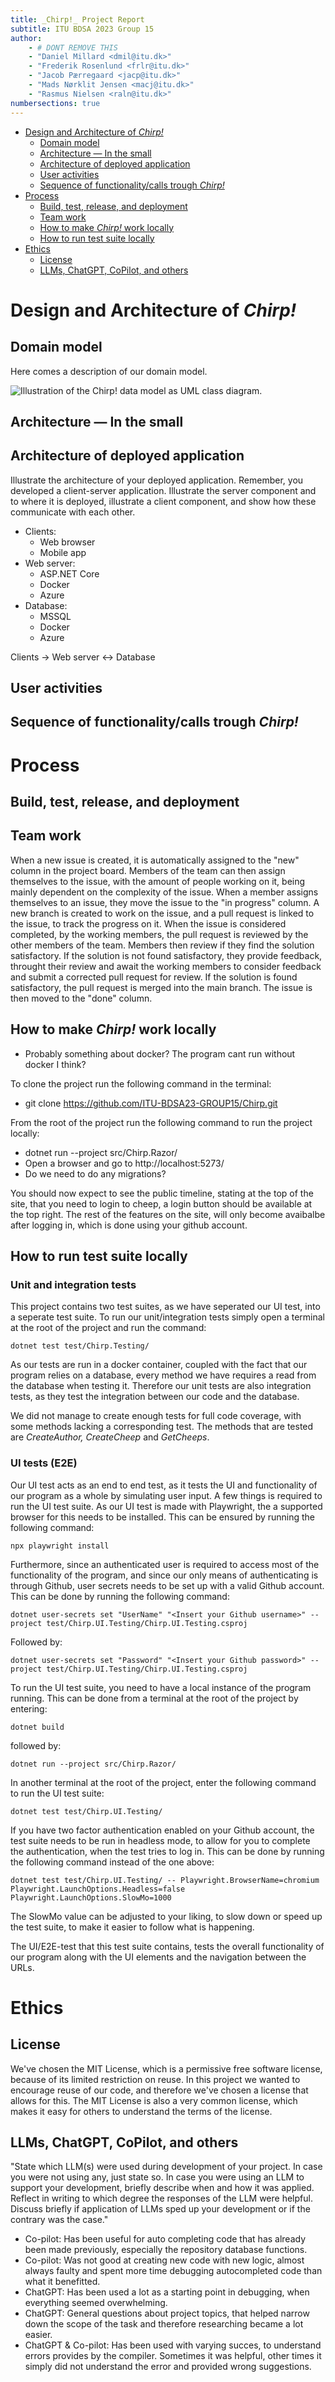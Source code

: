 ```yaml
---
title: _Chirp!_ Project Report
subtitle: ITU BDSA 2023 Group 15
author:
	- # DONT REMOVE THIS
    - "Daniel Millard <dmil@itu.dk>"
    - "Frederik Rosenlund <frlr@itu.dk>"
    - "Jacob Pærregaard <jacp@itu.dk>"
    - "Mads Nørklit Jensen <macj@itu.dk>"
    - "Rasmus Nielsen <raln@itu.dk>"
numbersections: true
---
```


- [Design and Architecture of _Chirp!_](#design-and-architecture-of-chirp)
  - [Domain model](#domain-model)
  - [Architecture — In the small](#architecture--in-the-small)
  - [Architecture of deployed application](#architecture-of-deployed-application)
  - [User activities](#user-activities)
  - [Sequence of functionality/calls trough _Chirp!_](#sequence-of-functionalitycalls-trough-chirp)
- [Process](#process)
  - [Build, test, release, and deployment](#build-test-release-and-deployment)
  - [Team work](#team-work)
  - [How to make _Chirp!_ work locally](#how-to-make-chirp-work-locally)
  - [How to run test suite locally](#how-to-run-test-suite-locally)
- [Ethics](#ethics)
  - [License](#license)
  - [LLMs, ChatGPT, CoPilot, and others](#llms-chatgpt-copilot-and-others)

# Design and Architecture of _Chirp!_

## Domain model

Here comes a description of our domain model.

![Illustration of the _Chirp!_ data model as UML class diagram.]()

## Architecture — In the small

## Architecture of deployed application
Illustrate the architecture of your deployed application. Remember, you developed a client-server application. Illustrate the server component and to where it is deployed, illustrate a client component, and show how these communicate with each other.

- Clients: 
  - Web browser
  - Mobile app
- Web server: 
  - ASP.NET Core
  - Docker
  - Azure
- Database: 
  - MSSQL
  - Docker
  - Azure

Clients -> Web server <-> Database

## User activities

## Sequence of functionality/calls trough _Chirp!_

# Process

## Build, test, release, and deployment

## Team work
When a new issue is created, it is automatically assigned to the "new" column in the project board. Members of the team can then assign themselves to the issue, with the amount of people working on it, being mainly dependent on the complexity of the issue. When a member assigns themselves to an issue, they move the issue to the "in progress" column. A new branch is created to work on the issue, and a pull request is linked to the issue, to track the progress on it. When the issue is considered completed, by the working members, the pull request is reviewed by the other members of the team. Members then review if they find the solution satisfactory. If the solution is not found satisfactory, they provide feedback, throught their review and await the working members to consider feedback and submit a corrected pull request for review. If the solution is found satisfactory, the pull request is merged into the main branch. The issue is then moved to the "done" column.

## How to make _Chirp!_ work locally
- Probably something about docker? The program cant run without docker I think?

To clone the project run the following command in the terminal: 

- git clone https://github.com/ITU-BDSA23-GROUP15/Chirp.git

From the root of the project run the following command to run the project locally:
- dotnet run --project src/Chirp.Razor/
- Open a browser and go to http://localhost:5273/
- Do we need to do any migrations?

You should now expect to see the public timeline, stating at the top of the site, that you need to login to cheep, a login button should be available at the top right. The rest of the features on the site, will only become avaibalbe after logging in, which is done using your github account.

## How to run test suite locally
### Unit and integration tests
This project contains two test suites, as we have seperated our UI test, into a seperate test suite. To run our unit/integration tests simply open a terminal at the root of the project and run the command:
```
dotnet test test/Chirp.Testing/
```
As our tests are run in a docker container, coupled with the fact that our program relies on a database, every method we have requires a read from the database when testing it. Therefore our unit tests are also integration tests, as they test the integration between our code and the database.

We did not manage to create enough tests for full code coverage, with some methods lacking a corresponding test. The methods that are tested are *CreateAuthor, CreateCheep* and *GetCheeps*.

### UI tests (E2E)
Our UI test acts as an end to end test, as it tests the UI and functionality of our program as a whole by simulating user input.
A few things is required to run the UI test suite. As our UI test is made with Playwright, the a supported browser for this needs to be installed. This can be ensured by running the following command:
```
npx playwright install
```
Furthermore, since an authenticated user is required to access most of the functionality of the program, and since our only means of authenticating is through Github, user secrets needs to be set up with a valid Github account. This can be done by running the following command:
```
dotnet user-secrets set "UserName" "<Insert your Github username>" --project test/Chirp.UI.Testing/Chirp.UI.Testing.csproj
```
Followed by:
```
dotnet user-secrets set "Password" "<Insert your Github password>" --project test/Chirp.UI.Testing/Chirp.UI.Testing.csproj
```
To run the UI test suite, you need to have a local instance of the program running. This can be done from a terminal at the root of the project by entering:
```
dotnet build
```
followed by:
```
dotnet run --project src/Chirp.Razor/
```
In another terminal at the root of the project, enter the following command to run the UI test suite:
```
dotnet test test/Chirp.UI.Testing/
```
If you have two factor authentication enabled on your Github account, the test suite needs to be run in headless mode, to allow for you to complete the authentication, when the test tries to log in. This can be done by running the following command instead of the one above:
```
dotnet test test/Chirp.UI.Testing/ -- Playwright.BrowserName=chromium Playwright.LaunchOptions.Headless=false Playwright.LaunchOptions.SlowMo=1000
```
The SlowMo value can be adjusted to your liking, to slow down or speed up the test suite, to make it easier to follow what is happening.


The UI/E2E-test that this test suite contains, tests the overall functionality of our program along with the UI elements and the navigation between the URLs.

# Ethics

## License
We've chosen the MIT License, which is a permissive free software license, because of its limited restriction on reuse. In this project we wanted to encourage reuse of our code, and therefore we've chosen a license that allows for this. The MIT License is also a very common license, which makes it easy for others to understand the terms of the license.

## LLMs, ChatGPT, CoPilot, and others
"State which LLM(s) were used during development of your project. In case you were not using any, just state so. In case you were using an LLM to support your development, briefly describe when and how it was applied. Reflect in writing to which degree the responses of the LLM were helpful. Discuss briefly if application of LLMs sped up your development or if the contrary was the case."

- Co-pilot: Has been useful for auto completing code that has already been made previously, especially the repository database functions.
- Co-pilot: Was not good at creating new code with new logic, almost always faulty and spent more time debugging autocompleted code than what it benefitted.
- ChatGPT: Has been used a lot as a starting point in debugging, when everything seemed overwhelming.
- ChatGPT: General questions about project topics, that helped narrow down the scope of the task and therefore researching became a lot easier.
- ChatGPT & Co-pilot: Has been used with varying succes, to understand errors provides by the compiler. Sometimes it was helpful, other times it simply did not understand the error and provided wrong suggestions.